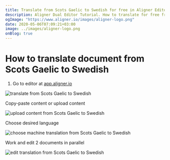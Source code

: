 ```yaml
---
title: Translate from Scots Gaelic to Swedish for free in Aligner Editor
description: Aligner Dual Editor Tutorial. How to translate for free from Scots Gaelic to Swedish. Aligner is multilingual document management platform. 
ogImage: "https://www.aligner.io/images/aligner-logo.png"
date: 2020-05-06T07:09:21+03:00
image: ../images/aligner-logo.png
onBlog: true
---
```


# How to translate document from Scots Gaelic to Swedish

1. Go to editor at [app.aligner.io](https://app.aligner.io "Aligner App web page")

![translate from Scots Gaelic to Swedish](../aligner-blank-editor.png "translate from Scots Gaelic to Swedish")

Copy-paste content or upload content

![upload content from Scots Gaelic to Swedish](../aligner-uploaded-document.png "upload content from Scots Gaelic to Swedish")

Choose desired language

![choose machine translation from Scots Gaelic to Swedish](../aligner-language-dropdown.png "choose machine translation from Scots Gaelic to Swedish")

Work and edit 2 documents in parallel

![edit translation from Scots Gaelic to Swedish](../aligner-double-sitded-editor.png "edit translation from Scots Gaelic to Swedish")

